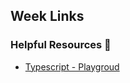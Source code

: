 ## Week Links

### Helpful Resources 📖
<ul>
  <li><a href="https://www.typescriptlang.org/">Typescript - Playgroud</a> </li>
</ul>

